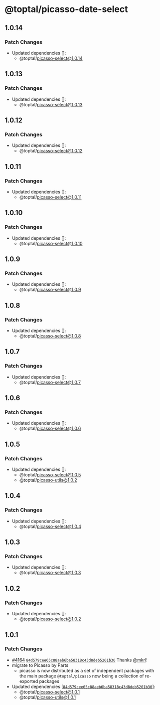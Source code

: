 # @toptal/picasso-date-select

## 1.0.14

### Patch Changes

- Updated dependencies []:
  - @toptal/picasso-select@1.0.14

## 1.0.13

### Patch Changes

- Updated dependencies []:
  - @toptal/picasso-select@1.0.13

## 1.0.12

### Patch Changes

- Updated dependencies []:
  - @toptal/picasso-select@1.0.12

## 1.0.11

### Patch Changes

- Updated dependencies []:
  - @toptal/picasso-select@1.0.11

## 1.0.10

### Patch Changes

- Updated dependencies []:
  - @toptal/picasso-select@1.0.10

## 1.0.9

### Patch Changes

- Updated dependencies []:
  - @toptal/picasso-select@1.0.9

## 1.0.8

### Patch Changes

- Updated dependencies []:
  - @toptal/picasso-select@1.0.8

## 1.0.7

### Patch Changes

- Updated dependencies []:
  - @toptal/picasso-select@1.0.7

## 1.0.6

### Patch Changes

- Updated dependencies []:
  - @toptal/picasso-select@1.0.6

## 1.0.5

### Patch Changes

- Updated dependencies []:
  - @toptal/picasso-select@1.0.5
  - @toptal/picasso-utils@1.0.2

## 1.0.4

### Patch Changes

- Updated dependencies []:
  - @toptal/picasso-select@1.0.4

## 1.0.3

### Patch Changes

- Updated dependencies []:
  - @toptal/picasso-select@1.0.3

## 1.0.2

### Patch Changes

- Updated dependencies []:
  - @toptal/picasso-select@1.0.2

## 1.0.1

### Patch Changes

- [#4164](https://github.com/toptal/picasso/pull/4164) [`84d579cee65c88aeb6ba58318c43d8deb5201b30`](https://github.com/toptal/picasso/commit/84d579cee65c88aeb6ba58318c43d8deb5201b30) Thanks [@mkrl](https://github.com/mkrl)!
- migrate to Picasso by Parts
  - picasso is now distributed as a set of independent packages with the main package `@toptal/picasso` now being a collection of re-exported packages
- Updated dependencies [[`84d579cee65c88aeb6ba58318c43d8deb5201b30`](https://github.com/toptal/picasso/commit/84d579cee65c88aeb6ba58318c43d8deb5201b30)]:
  - @toptal/picasso-select@1.0.1
  - @toptal/picasso-utils@1.0.1
